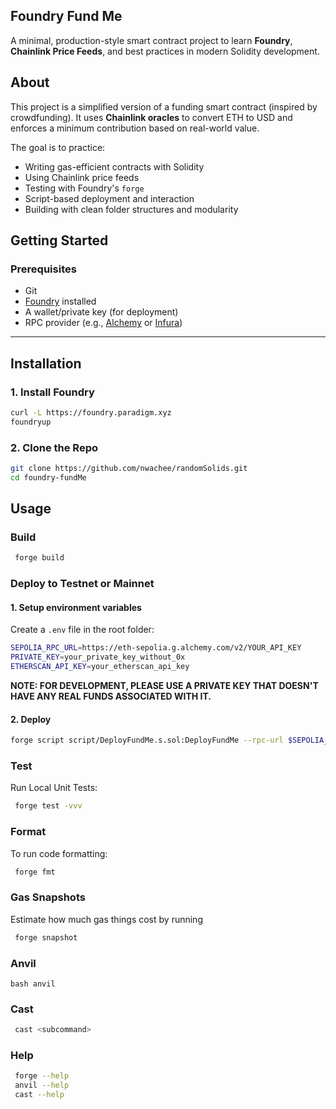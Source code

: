 ## Foundry Fund Me

A minimal, production-style smart contract project to learn **Foundry**, **Chainlink Price Feeds**, and best practices in modern Solidity development.

## About

This project is a simplified version of a funding smart contract (inspired by crowdfunding). It uses **Chainlink oracles** to convert ETH to USD and enforces a minimum contribution based on real-world value.  

The goal is to practice:
- Writing gas-efficient contracts with Solidity
- Using Chainlink price feeds
- Testing with Foundry's `forge`
- Script-based deployment and interaction
- Building with clean folder structures and modularity

## Getting Started

### Prerequisites

- Git
- [Foundry](https://book.getfoundry.sh/getting-started/installation) installed
- A wallet/private key (for deployment)
- RPC provider (e.g., [Alchemy](https://www.alchemy.com/) or [Infura](https://infura.io/))

---

## Installation

### 1. **Install Foundry**

```bash
curl -L https://foundry.paradigm.xyz 
foundryup
```
### 2. **Clone the Repo**

``` bash 
git clone https://github.com/nwachee/randomSolids.git
cd foundry-fundMe
```

## Usage

### Build

```bash
 forge build
```
### Deploy to Testnet or Mainnet

#### 1. **Setup environment variables**

Create a ```.env``` file in the root folder:

```bash
SEPOLIA_RPC_URL=https://eth-sepolia.g.alchemy.com/v2/YOUR_API_KEY
PRIVATE_KEY=your_private_key_without_0x
ETHERSCAN_API_KEY=your_etherscan_api_key
```

**NOTE: FOR DEVELOPMENT, PLEASE USE A PRIVATE KEY THAT DOESN'T HAVE ANY REAL FUNDS ASSOCIATED WITH IT.**

#### 2. **Deploy**
```bash
forge script script/DeployFundMe.s.sol:DeployFundMe --rpc-url $SEPOLIA_RPC_URL --private-key $PRIVATE_KEY --broadcast  --verify
```

### Test
Run Local Unit Tests: 
```bash
 forge test -vvv
```

### Format
To run code formatting:

```bash
 forge fmt
```

### Gas Snapshots
Estimate how much gas things cost by running

```bash
 forge snapshot
```

### Anvil

```shell
bash anvil
```

### Cast

```bash
 cast <subcommand>
```

### Help

```bash
 forge --help
 anvil --help
 cast --help
```
